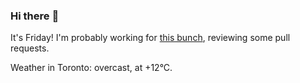 ### Hi there :wave:

It's Friday! I'm probably working for [this bunch](https://github.com/kohofinancial), reviewing some pull requests.

Weather in Toronto: overcast, at +12°C.

